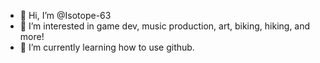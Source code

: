- 👋 Hi, I’m @Isotope-63
- 👀 I’m interested in game dev, music production, art, biking, hiking, and more!
- 🌱 I’m currently learning how to use github.

<!---
Isotope-63/Isotope-63 is a ✨ special ✨ repository because its `README.md` (this file) appears on your GitHub profile.
You can click the Preview link to take a look at your changes.
--->
